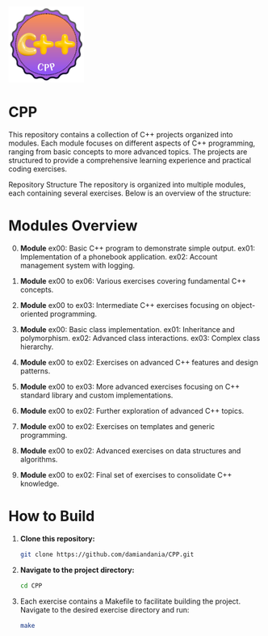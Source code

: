 <p>
<img src="https://github.com/damiandania/damiandania/blob/main/Pics/CPP.png"
	alt="Project pic" width="150" height="150"/>
</p>

# CPP

This repository contains a collection of C++ projects organized into modules. Each module focuses on different aspects of C++ programming, ranging from basic concepts to more advanced topics. The projects are structured to provide a comprehensive learning experience and practical coding exercises.

Repository Structure
The repository is organized into multiple modules, each containing several exercises. Below is an overview of the structure:

# Modules Overview

0. **Module**
	ex00: Basic C++ program to demonstrate simple output.
	ex01: Implementation of a phonebook application.
	ex02: Account management system with logging.

1. **Module**
	ex00 to ex06: Various exercises covering fundamental C++ concepts.

2. **Module**
	ex00 to ex03: Intermediate C++ exercises focusing on object-oriented programming.

3. **Module**
	ex00: Basic class implementation.
	ex01: Inheritance and polymorphism.
	ex02: Advanced class interactions.
	ex03: Complex class hierarchy.

4. **Module**
	ex00 to ex02: Exercises on advanced C++ features and design patterns.

5. **Module**
	ex00 to ex03: More advanced exercises focusing on C++ standard library and custom implementations.

6. **Module**
	ex00 to ex02: Further exploration of advanced C++ topics.

7. **Module**
	ex00 to ex02: Exercises on templates and generic programming.

8. **Module**
	ex00 to ex02: Advanced exercises on data structures and algorithms.

9. **Module**
	ex00 to ex02: Final set of exercises to consolidate C++ knowledge.

# How to Build

1. **Clone this repository:**
	```bash
	git clone https://github.com/damiandania/CPP.git

2. **Navigate to the project directory:**
	```bash
	cd CPP

3. Each exercise contains a Makefile to facilitate building the project. Navigate to the desired exercise directory and run:
	```bash
	make
